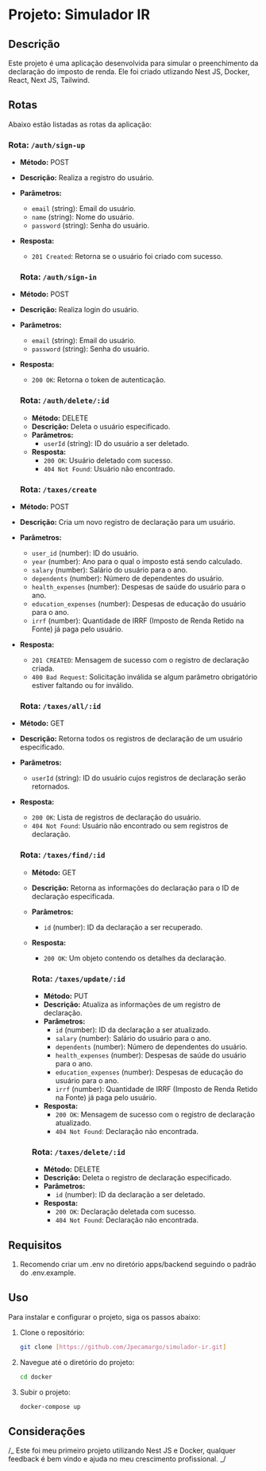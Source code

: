 # Projeto: Simulador IR

## Descrição

Este projeto é uma aplicação desenvolvida para simular o preenchimento da declaração do imposto de renda. Ele foi criado utlizando Nest JS, Docker, React, Next JS, Tailwind.

## Rotas

Abaixo estão listadas as rotas da aplicação:

### Rota: `/auth/sign-up`

- **Método:** POST
- **Descrição:** Realiza a registro do usuário.
- **Parâmetros:**
  - `email` (string): Email do usuário.
  - `name` (string): Nome do usuário.
  - `password` (string): Senha do usuário.
- **Resposta:**

  - `201 Created`: Retorna se o usuário foi criado com sucesso.

  ### Rota: `/auth/sign-in`

- **Método:** POST
- **Descrição:** Realiza login do usuário.
- **Parâmetros:**
  - `email` (string): Email do usuário.
  - `password` (string): Senha do usuário.
- **Resposta:**

  - `200 OK`: Retorna o token de autenticação.

  ### Rota: `/auth/delete/:id`

  - **Método:** DELETE
  - **Descrição:** Deleta o usuário especificado.
  - **Parâmetros:**
    - `userId` (string): ID do usuário a ser deletado.
  - **Resposta:**
    - `200 OK`: Usuário deletado com sucesso.
    - `404 Not Found`: Usuário não encontrado.

  ### Rota: `/taxes/create`

- **Método:** POST
- **Descrição:** Cria um novo registro de declaração para um usuário.
- **Parâmetros:**
  - `user_id` (number): ID do usuário.
  - `year` (number): Ano para o qual o imposto está sendo calculado.
  - `salary` (number): Salário do usuário para o ano.
  - `dependents` (number): Número de dependentes do usuário.
  - `health_expenses` (number): Despesas de saúde do usuário para o ano.
  - `education_expenses` (number): Despesas de educação do usuário para o ano.
  - `irrf` (number): Quantidade de IRRF (Imposto de Renda Retido na Fonte) já paga pelo usuário.
- **Resposta:**

  - `201 CREATED`: Mensagem de sucesso com o registro de declaração criada.
  - `400 Bad Request`: Solicitação inválida se algum parâmetro obrigatório estiver faltando ou for inválido.

  ### Rota: `/taxes/all/:id`

- **Método:** GET
- **Descrição:** Retorna todos os registros de declaração de um usuário especificado.
- **Parâmetros:**
  - `userId` (string): ID do usuário cujos registros de declaração serão retornados.
- **Resposta:**

  - `200 OK`: Lista de registros de declaração do usuário.
  - `404 Not Found`: Usuário não encontrado ou sem registros de declaração.

  ### Rota: `/taxes/find/:id`

  - **Método:** GET
  - **Descrição:** Retorna as informações do declaração para o ID de declaração especificada.
  - **Parâmetros:**
    - `id` (number): ID da declaração a ser recuperado.
  - **Resposta:**

    - `200 OK`: Um objeto contendo os detalhes da declaração.

    ### Rota: `/taxes/update/:id`

    - **Método:** PUT
    - **Descrição:** Atualiza as informações de um registro de declaração.
    - **Parâmetros:**
      - `id` (number): ID da declaração a ser atualizado.
      - `salary` (number): Salário do usuário para o ano.
      - `dependents` (number): Número de dependentes do usuário.
      - `health_expenses` (number): Despesas de saúde do usuário para o ano.
      - `education_expenses` (number): Despesas de educação do usuário para o ano.
      - `irrf` (number): Quantidade de IRRF (Imposto de Renda Retido na Fonte) já paga pelo usuário.
    - **Resposta:**
      - `200 OK`: Mensagem de sucesso com o registro de declaração atualizado.
      - `404 Not Found`: Declaração não encontrada.

    ### Rota: `/taxes/delete/:id`

    - **Método:** DELETE
    - **Descrição:** Deleta o registro de declaração especificado.
    - **Parâmetros:**
      - `id` (number): ID da declaração a ser deletado.
    - **Resposta:**
      - `200 OK`: Declaração deletada com sucesso.
      - `404 Not Found`: Declaração não encontrada.

## Requisitos

1. Recomendo criar um .env no diretório apps/backend seguindo o padrão do .env.example.

## Uso

Para instalar e configurar o projeto, siga os passos abaixo:

1. Clone o repositório:
   ```sh
   git clone [https://github.com/Jpecamargo/simulador-ir.git]
   ```
2. Navegue até o diretório do projeto:
   ```sh
   cd docker
   ```
3. Subir o projeto:
   ```sh
   docker-compose up
   ```

## Considerações

/_
Este foi meu primeiro projeto utilizando Nest JS e Docker, qualquer feedback é bem vindo e ajuda no meu crescimento profissional.
_/
